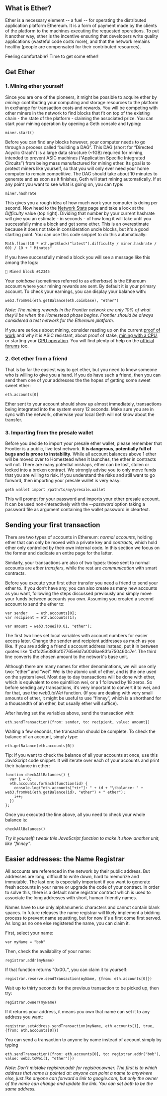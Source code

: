 
## What is Ether?

Ether is a necessary element -- a fuel -- for operating the distributed application platform Ethereum. It is a form of payment made by the clients of the platform to the machines executing the requested operations. To put it another way, ether is the incentive ensuring that developers write quality applications (wasteful code costs more), and that the network remains healthy (people are compensated for their contributed resources).

Feeling comfortable? Time to get some ether!


## Get Ether

### 1. Mining ether yourself

Since you are one of the pioneers, it might be possible to acquire ether by _mining_: contributing your computing and storage resources to the platform in exchange for transaction costs and rewards. You will be competing with other miners in the network to find blocks that fit on top of the existing chain - the state of the platform - claiming the associated prize. You can start your mining operation by opening a Geth console and typing:

    miner.start() 

Before you can find any blocks however, your computer needs to go through a process called “building a DAG”. This DAG (short for “Directed Acyclic Graph”) is a large data structure (~1GB) required for mining, intended to prevent ASIC machines (“Application Specific Integrated Circuits”) from being mass manufactured for mining ether. Its goal is to protect miners like yourself, so that you will only ever need your home computer to remain competitive. The DAG should take about 10 minutes to generate and as soon as it finishes, Geth will start mining automatically. If at any point you want to see what is going on, you can type:

    miner.hashrate
 
This gives you a rough idea of how much work your computer is doing per second. Now head to the [Network Stats](https://stats.ethdev.com/) page and take a look at the _Difficulty_ value (top right). Dividing that number by your current hashrate will give you an estimate - in seconds - of how long it will take until you successfully mine a block and get some ether. This is an overestimate because it does not take in consideration uncle blocks, but it's a good starting point. You can use this code snippet to do this automatically:
 
    Math.floor(10 * eth.getBlock("latest").difficulty / miner.hashrate / 60) / 10 + " Minutes"

If you have successfully mined a block you will see a message like this among the logs:
  
    🔨 Mined block #12345
 
Your _coinbase_ (sometimes referred to as _etherbase_) is the Ethereum account where your mining rewards are sent. By default it is your primary account. To check your earnings, you can display your balance with:
 
    web3.fromWei(eth.getBalance(eth.coinbase), "ether")

*Note: The mining rewards in the Frontier network are only 10% of what they’ll be when the Homestead phase begins. Frontier should be always considered a test network for the Ethereum platform.*

If you are serious about mining, consider reading up on the current [proof of work](http://ethereum.gitbooks.io/frontier-guide/content/mining.html) and why it is ASIC resistant, about proof of stake, [mining with a CPU](http://ethereum.gitbooks.io/frontier-guide/content/mining_with_geth.html), or starting your [GPU operation](http://ethereum.gitbooks.io/frontier-guide/content/gpu.html). You will find plenty of help on the [official forums](http://forum.ethereum.org/) too.


### 2. Get ether from a friend

That is by far the easiest way to get ether, but you need to know someone who is willing to give you a hand. If you do have such a friend, then you can send them one of your addresses the the hopes of getting some sweet sweet ether:

    eth.accounts[0] 

Ether sent to your account should show up almost immediately, transactions being integrated into the system every 12 seconds. Make sure you are in sync with the network, otherwise your local Geth will not know about the transfer.


### 3. Importing from the presale wallet

Before you decide to import your presale ether wallet, please remember that Frontier is a public, live test network. **It is dangerous, potentially full of bugs and is prone to instability.** While all account balances above 1 ether will be moved over to Homestead when it launches, the ether in contracts will not. There are many potential mishaps, ether can be lost, stolen or locked into a broken contract. We strongly advise you to only move funds that you are willing to risk. If you understand the risks and still want to go forward, then importing your presale wallet is very easy:

    geth wallet import /path/to/my/presale.wallet 

This will prompt for your password and imports your ether presale account. It can be used non-interactively with the _--password_ option taking a password file as argument containing the wallet password in cleartext.


## Sending your first transaction

There are two types of accounts in Ethereum: *normal accounts*, holding ether that can only be moved with a private key and *contracts*, which hold ether only controlled by their own internal code. In this section we focus on the former and dedicate an entire page for the latter.

Similarly, your transactions are also of two types: those sent to normal accounts are *ether transfers*, while the rest are *communication* with smart contracts.

Before you execute your first ether transfer you need a friend to send your ether to. If you don’t have any, you can also create as many new accounts as you want, following the steps discussed previously and simply move your funds between accounts you own. Assuming you created a second account to send the ether to:
     
    var sender    = eth.accounts[0];
    var recipient = eth.accounts[1];

    var amount = web3.toWei(0.01, "ether");

The first two lines set local variables with account numbers for easier access later. Change the sender and recipient addresses as much as you like. If you are adding a friend's account address instead, put it in between quotes like ‘0xffd25e388bf07765e6d7a00d6ae83fa750460c7e'. The third line converts the chosen amount to the network's base unit.

Although there are many names for ether denominations, we will use only two: “ether” and “wei”. Wei is the atomic unit of ether, and is the one used on the system level. Most day to day transactions will be done with ether, which is equivalent to one quintillion wei, or a 1 followed by 18 zeros. So before sending any transactions, it’s very important to convert it to wei, and for that, use the _web3.toWei_ function. (If you are dealing with very small amounts of ether, it might be useful to use “finney”, which is a shorthand for a thousandth of an ether, but usually ether will suffice).

After having set the variables above, send the transaction with:

    eth.sendTransaction({from: sender, to: recipient, value: amount})

Waiting a few seconds, the transaction should be complete. To check the balance of an account, simply type:

    eth.getBalance(eth.accounts[0])

Tip: If you want to check the balance of all your accounts at once, use this JavaScript code snippet. It will iterate over each of your accounts and print their balance in ether:
 
    function checkAllBalances() { 
      var i = 0; 
      eth.accounts.forEach(function(id) {
        console.log("eth.accounts["+i+"]: " + id + "\tbalance: " + web3.fromWei(eth.getBalance(id), "ether") + " ether"); 
        i++;
      })
    }; 

Once you executed the line above, all you need to check your whole balance is:

    checkAllBalances() 

*Try it yourself: tweak this JavaScript function to make it show another unit, like “finney”.*

## Easier addresses: the Name Registrar

All accounts are referenced in the network by their public address. But addresses are long, difficult to write down, hard to memorize and immutable. The last one is especially important if you want to generate fresh accounts in your name or upgrade the code of your contract. In order to solve this, there is a default name registrar contract which is used to associate the long addresses with short, human-friendly names.

Names have to use only alphanumeric characters and cannot contain blank spaces. In future releases the name registrar will likely implement a bidding process to prevent name squatting, but for now it's a first come first served. As long as no one else registered the name, you can claim it.

First, select your name:
 
    var myName = "bob"

Then, check the availability of your name:
 
    registrar.addr(myName)

If that function returns "0x00..", you can claim it to yourself:
 
    registrar.reserve.sendTransaction(myName, {from: eth.accounts[0]})

Wait up to thirty seconds for the previous transaction to be picked up, then try:
 
    registrar.owner(myName)

If it returns your address, it means you own that name can set it to any address you want:
 
    registrar.setAddress.sendTransaction(myName, eth.accounts[1], true,{from: eth.accounts[0]})

You can send a transaction to anyone by name instead of account simply by typing 
 
    eth.sendTransaction({from: eth.accounts[0], to: registrar.addr("bob"), value: web3.toWei(1, "ether")})

*Note: Don't mistake registrar.addr for registrar.owner. The first is to which address that name is pointed at: anyone can point a name to anywhere else, just like anyone can forward a link to google.com, but only the owner of the name can change and update the link. You can set both to be the same address.*